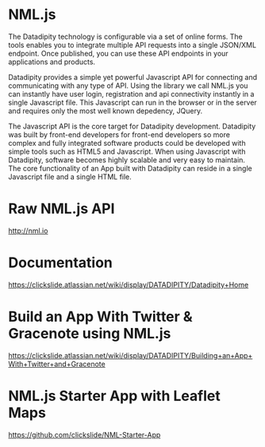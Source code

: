 NML.js
======

The Datadipity technology is configurable via a set of online forms. The tools enables you to integrate multiple API requests into a single JSON/XML endpoint. Once published, you can use these API endpoints in your applications and products.

Datadipity provides a simple yet powerful Javascript API for connecting and communicating with any type of API. Using the library we call NML.js you can instantly have user login, registration and api connectivity instantly in a single Javascript file. This Javascript can run in the browser or in the server and requires only the most well known depedency, JQuery.

The Javascript API is the core target for Datadipity development. Datadipity was built by front-end developers for front-end developers so more complex and fully integrated software products could be developed with simple tools such as HTML5 and Javascript. When using Javascript with Datadipity, software becomes highly scalable and very easy to maintain. The core functionality of an App built with Datadipity can reside in a single Javascript file and a single HTML file.

Raw NML.js API
==============
http://nml.io

Documentation
============
https://clickslide.atlassian.net/wiki/display/DATADIPITY/Datadipity+Home

Build an App With Twitter & Gracenote using NML.js
==================================================
https://clickslide.atlassian.net/wiki/display/DATADIPITY/Building+an+App+With+Twitter+and+Gracenote

NML.js Starter App with Leaflet Maps
====================================
https://github.com/clickslide/NML-Starter-App
